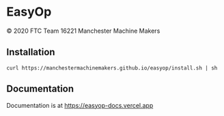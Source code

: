 # EasyOp
© 2020 FTC Team 16221 Manchester Machine Makers
## Installation
```sh-script
curl https://manchestermachinemakers.github.io/easyop/install.sh | sh
```
## Documentation
Documentation is at <https://easyop-docs.vercel.app>
